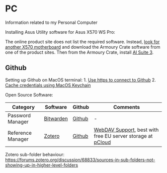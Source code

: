 # PC
Information related to my Personal Computer

Installing Asus Utility software for Asus X570 WS Pro:

The online product site does not list the required software. Instead, [look for another X570 motherboard](https://www.asus.com/Motherboards-Components/Motherboards/All-series/filter?Category=AMD&Spec=560) and download the Armoury Crate software from one of the product sites. Then from the Armoury Crate, install [AI Suite 3](https://www.asus.com/support/FAQ/1012780/).

## Github

Setting up Github on MacOS terminal:
    1. [Use https to connect to Github](https://docs.github.com/en/github/getting-started-with-github/set-up-git)
    2. [Cache credentials using MacOS Keychain](https://docs.github.com/en/github/using-git/caching-your-github-credentials-in-git)

Open Source Software:

| Category | Software | Github | Comments |
|----------|----------|--------|----------|
| Password Manager | [Bitwarden](https://bitwarden.com/) | [Github](https://github.com/bitwarden) | - |
| Reference Manager | [Zotero](https://www.zotero.org/) | [Github](https://github.com/zotero/zotero) | [WebDAV Support](https://www.zotero.org/support/kb/webdav_services), best with free EU server storage at [pCloud](https://www.pcloud.com/eu) |

Zotero sub-folder behaviour: https://forums.zotero.org/discussion/68833/sources-in-sub-folders-not-showing-up-in-higher-level-folders
